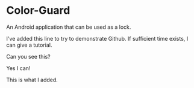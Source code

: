 Color-Guard
===========

An Android application that can be used as a lock.

I've added this line to try to demonstrate Github. If sufficient time exists, I can give a tutorial.

Can you see this?

Yes I can!

This is what I added.
